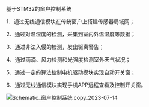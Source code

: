 基于STM32的窗户控制系统

1．通过无线通信模块在传统窗户上搭建传感器局域网；

2．通过对温湿度的检测，采集到室内外温湿度等数据；

3．通过非法入侵的检测，发出驱离警告；

4．通过雨滴、风力检测和光强度检测室外天气状况；

5．通过一定的算法控制电机驱动模块实现自动开关窗；

6．通过无线通信模块实现手机APP远程查看及控制开关窗。


![Schematic_窗户控制系统 copy_2023-07-14](https://github.com/Senpouuu/Window-Control-System-Based-On-STM32/assets/102023293/ff3fd174-2eda-45fe-a6a9-8dea54e6df44)
